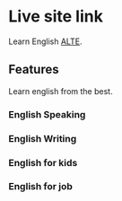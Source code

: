 # Live site link

Learn English [ALTE](https://learnenglishalte.netlify.app/).

## Features

Learn english from the best.

### English Speaking
### English Writing
### English for kids
### English for job

